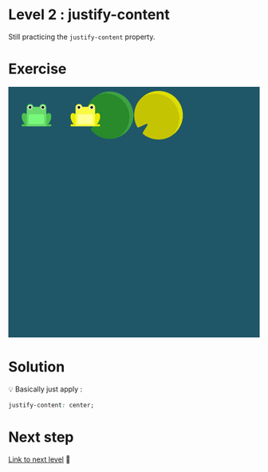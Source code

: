 # Level 2 : justify-content

Still practicing the `justify-content` property.

# Exercise

![level 2](level2.png)

# Solution

:bulb: Basically just apply : 

```css
justify-content: center;
```

# Next step

[Link to next level](./level3.md) :muscle: